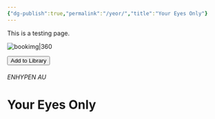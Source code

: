 ```yaml
---
{"dg-publish":true,"permalink":"/yeor/","title":"Your Eyes Only"}
---
```


This is a testing page.

![bookimg|360](/img/user/yeo/yeostorage/yeocover.webp)

<button id="library-toggle" onclick="toggleLibrary()">Add to Library</button>

###### ENHYPEN AU
# Your Eyes Only

<script>
function getBookInfo() {
  // Find the first H1 that isn't part of the navbar
  const bookTitle = Array.from(document.querySelectorAll("h1"))
    .find(h1 => !h1.closest('nav')); // Exclude navbar H1

  if (!bookTitle) return null;

  // Get the title and current link of the book
  const title = bookTitle.textContent.trim();
  const link = window.location.href;

  return { title, link };
}

function updateLibraryButton() {
  const bookInfo = getBookInfo();
  if (!bookInfo) return;

  const button = document.getElementById("library-toggle");
  if (!button) return;

  button.textContent = isInLibrary(bookInfo.link) ? "Remove from Library" : "Add to Library";
}

function toggleLibrary() {
  const bookInfo = getBookInfo();
  if (!bookInfo) return alert("Book info not found.");

  let library = getLibrary();
  const existingBook = library.find(book => book.link === bookInfo.link);

  if (existingBook) {
    // Remove book from library
    library = library.filter(book => book.link !== bookInfo.link);
    alert("Removed from your library.");
  } else {
    // Add book to library
    library.unshift(bookInfo);
    alert("Book added to your library!");
  }

  saveLibrary(library);
  updateLibraryButton();
}

function getLibrary() {
  return JSON.parse(localStorage.getItem("bookLibrary") || "[]");
}

function saveLibrary(library) {
  localStorage.setItem("bookLibrary", JSON.stringify(library));
}

function isInLibrary(link) {
  const library = getLibrary();
  return library.some(book => book.link === link);
}

// Initialize button state on page load
document.addEventListener("DOMContentLoaded", () => {
  updateLibraryButton();
});
</script>